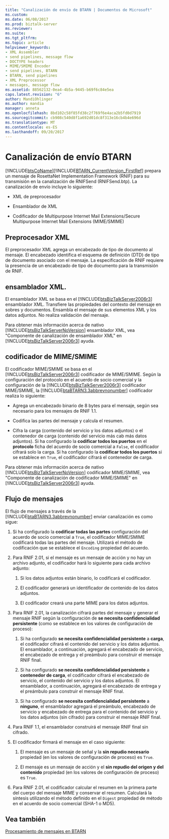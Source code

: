```yaml
---
title: "Canalización de envío de BTARN | Documentos de Microsoft"
ms.custom: 
ms.date: 06/08/2017
ms.prod: biztalk-server
ms.reviewer: 
ms.suite: 
ms.tgt_pltfrm: 
ms.topic: article
helpviewer_keywords:
- XML Assembler
- send pipelines, message flow
- DOCTYPE headers
- MIME/SMIME Encoder
- send pipelines, BTARN
- BTARN, send pipelines
- XML Preprocessor
- messages, message flow
ms.assetid: 88562132-0ea4-4b5a-9445-b69f6c84e5ea
caps.latest.revision: "6"
author: MandiOhlinger
ms.author: mandia
manager: anneta
ms.openlocfilehash: 8bd102c58f85fd38c2f769f6e4aca2b5fd0d7919
ms.sourcegitcommit: cb908c540d8f1a692d01dc8f313e16cb4b4e696d
ms.translationtype: MT
ms.contentlocale: es-ES
ms.lasthandoff: 09/20/2017
---
```

# <a name="btarn-send-pipeline"></a>Canalización de envío BTARN
[!INCLUDE[btsCoName](../../includes/btsconame-md.md)][!INCLUDE[BTARN_CurrentVersion_FirstRef](../../includes/btarn-currentversion-firstref-md.md)] prepara un mensaje de RosettaNet Implementation Framework (RNIF) para su transmisión en la canalización de RNIFSend (RNIFSend.btp). La canalización de envío incluye lo siguiente:  
  
-   XML de preprocesador  
  
-   Ensamblador de XML  
  
-   Codificador de Multipurpose Internet Mail Extensions/Secure Multipurpose Internet Mail Extensions (MIME/SMIME)  
  
## <a name="xml-preprocessor"></a>Preprocesador XML  
 El preprocesador XML agrega un encabezado de tipo de documento al mensaje. El encabezado identifica el esquema de definición (DTD) de tipo de documento asociado con el mensaje. La especificación de RNIF requiere la presencia de un encabezado de tipo de documento para la transmisión de RNIF.  
  
## <a name="xml-assembler"></a>ensamblador XML.  
 El ensamblador XML se basa en el [!INCLUDE[btsBizTalkServer2006r3](../../includes/btsbiztalkserver2006r3-md.md)] ensamblador XML. Transfiere las propiedades del contexto del mensaje en sobres y documentos. Ensambla el mensaje de sus elementos XML y los datos adjuntos. No realiza validación del mensaje.  
  
 Para obtener más información acerca de nativo [!INCLUDE[btsBizTalkServerNoVersion](../../includes/btsbiztalkservernoversion-md.md)] ensamblador XML, vea "Componente de canalización de ensamblador XML" en [!INCLUDE[btsBizTalkServer2006r3](../../includes/btsbiztalkserver2006r3-md.md)] ayuda.  
  
## <a name="mimesmime-encoder"></a>codificador de MIME/SMIME  
 El codificador MIME/SMIME se basa en el [!INCLUDE[btsBizTalkServer2006r3](../../includes/btsbiztalkserver2006r3-md.md)] codificador de MIME/SMIME. Según la configuración del protocolo en el acuerdo de socio comercial y la configuración de la [!INCLUDE[btsBizTalkServer2006r3](../../includes/btsbiztalkserver2006r3-md.md)] codificador MIME/SMIME, la [!INCLUDE[btaBTARN3.3abbrevnonumber](../../includes/btabtarn3-3abbrevnonumber-md.md)] codificador realiza lo siguiente:  
  
-   Agrega un encabezado binario de 8 bytes para el mensaje, según sea necesario para los mensajes de RNIF 1.1.  
  
-   Codifica las partes del mensaje y calcula el resumen.  
  
-   Cifra la carga (contenido del servicio y los datos adjuntos) o el contenedor de carga (contenido del servicio más cab más datos adjuntos). Si ha configurado la **codificar todos los puertos** en el **protocolo** ficha del acuerdo de socio comercial a `False`, el codificador cifrará solo la carga. Si ha configurado la **codificar todos los puertos** si se establece en `True`, el codificador cifrará el contenedor de carga.  
  
 Para obtener más información acerca de nativo [!INCLUDE[btsBizTalkServerNoVersion](../../includes/btsbiztalkservernoversion-md.md)] codificador MIME/SMIME, vea "Componente de canalización de codificador MIME/SMIME" en [!INCLUDE[btsBizTalkServer2006r3](../../includes/btsbiztalkserver2006r3-md.md)] ayuda.  
  
## <a name="message-flow"></a>Flujo de mensajes  
 El flujo de mensajes a través de la [!INCLUDE[btaBTARN3.3abbrevnonumber](../../includes/btabtarn3-3abbrevnonumber-md.md)] enviar canalización es como sigue:  
  
1.  Si ha configurado la **codificar todas las partes** configuración del acuerdo de socio comercial a `True`, el codificador MIME/SMIME codificará todas las partes del mensaje. Utilizará el método de codificación que se establece el `Encoding` propiedad del acuerdo.  
  
2.  Para RNIF 2.01, si el mensaje es un mensaje de acción y no hay un archivo adjunto, el codificador hará lo siguiente para cada archivo adjunto:  
  
    1.  Si los datos adjuntos están binario, lo codificará el codificador.  
  
    2.  El codificador generará un identificador de contenido de los datos adjuntos.  
  
    3.  El codificador creará una parte MIME para los datos adjuntos.  
  
3.  Para RNIF 2.01, la canalización cifrará partes del mensaje y generar el mensaje RNIF según la configuración de **se necesita confidencialidad persistente** (como se establece en los valores de configuración de proceso):  
  
    1.  Si ha configurado **se necesita confidencialidad persistente** a **carga**, el codificador cifrará el contenido del servicio y los datos adjuntos. El ensamblador, a continuación, agregará el encabezado de servicio, el encabezado de entrega y el preámbulo para construir el mensaje RNIF final.  
  
    2.  Si ha configurado **se necesita confidencialidad persistente** a **contenedor de carga**, el codificador cifrará el encabezado de servicio, el contenido del servicio y los datos adjuntos. El ensamblador, a continuación, agregará el encabezado de entrega y el preámbulo para construir el mensaje RNIF final.  
  
    3.  Si ha configurado **se necesita confidencialidad persistente** a **ninguno**, el ensamblador agregará el preámbulo, encabezado de servicio y encabezado de entrega para el contenido del servicio y los datos adjuntos (sin cifrado) para construir el mensaje RNIF final.  
  
4.  Para RNIF 1.1, el ensamblador construirá el mensaje RNIF final sin cifrado.  
  
5.  El codificador firmará el mensaje en el caso siguiente:  
  
    1.  El mensaje es un mensaje de señal y la **sin repudio necesario** propiedad (en los valores de configuración de proceso) es `True`.  
  
    2.  El mensaje es un mensaje de acción y el **sin repudio del origen y del contenido** propiedad (en los valores de configuración de proceso) es `True`.  
  
6.  Para RNIF 2.01, el codificador calcular el resumen en la primera parte del cuerpo del mensaje MIME y conservar el resumen. Calculará la síntesis utilizando el método definido en el `Digest` propiedad de método en el acuerdo de socio comercial (SHA-1 o MD5).  
  
## <a name="see-also"></a>Vea también  
 [Procesamiento de mensajes en BTARN](../../adapters-and-accelerators/accelerator-rosettanet/message-processing-in-btarn.md)